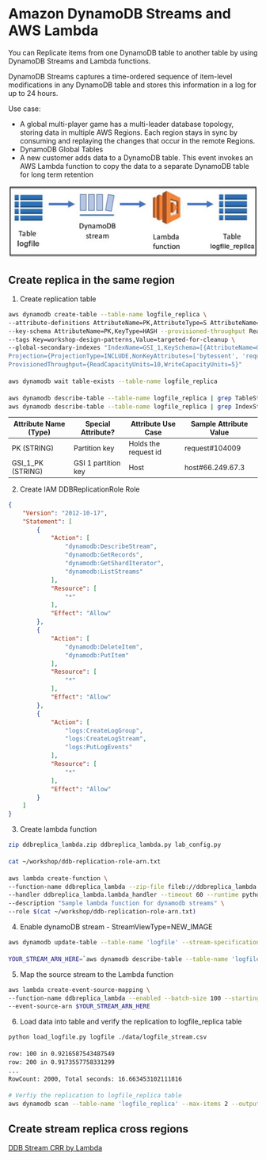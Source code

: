 # Amazon DynamoDB Streams and AWS Lambda

You can Replicate items from one DynamoDB table to another table by using DynamoDB Streams and Lambda functions.

DynamoDB Streams captures a time-ordered sequence of item-level modifications in any DynamoDB table and stores this information in a log for up to 24 hours. 

Use case:
- A global multi-player game has a multi-leader database topology, storing data in multiple AWS Regions. Each region stays in sync by consuming and replaying the changes that occur in the remote Regions. 
- DynamoDB Global Tables
- A new customer adds data to a DynamoDB table. This event invokes an AWS Lambda function to copy the data to a separate DynamoDB table for long term retention 

![ddb-streams](image/ddb-streams.jpg)

## Create replica in the same region
1. Create replication table
```bash
aws dynamodb create-table --table-name logfile_replica \
--attribute-definitions AttributeName=PK,AttributeType=S AttributeName=GSI_1_PK,AttributeType=S \
--key-schema AttributeName=PK,KeyType=HASH --provisioned-throughput ReadCapacityUnits=10,WriteCapacityUnits=5 \
--tags Key=workshop-design-patterns,Value=targeted-for-cleanup \
--global-secondary-indexes "IndexName=GSI_1,KeySchema=[{AttributeName=GSI_1_PK,KeyType=HASH}],\
Projection={ProjectionType=INCLUDE,NonKeyAttributes=['bytessent', 'requestid', 'host']},\
ProvisionedThroughput={ReadCapacityUnits=10,WriteCapacityUnits=5}"

aws dynamodb wait table-exists --table-name logfile_replica

aws dynamodb describe-table --table-name logfile_replica | grep TableStatus
aws dynamodb describe-table --table-name logfile_replica | grep IndexStatus
```

| Attribute Name (Type) | Special Attribute? | Attribute Use Case | Sample Attribute Value |
| -- | -- | -- | -- |
| PK (STRING) | Partition key | Holds the request id | request#104009 |
| GSI_1_PK (STRING) | GSI 1 partition key | Host | host#66.249.67.3 |

2. Create IAM DDBReplicationRole Role
```json
{
    "Version": "2012-10-17",
    "Statement": [
        {
            "Action": [
                "dynamodb:DescribeStream",
                "dynamodb:GetRecords",
                "dynamodb:GetShardIterator",
                "dynamodb:ListStreams"
            ],
            "Resource": [
                "*"
            ],
            "Effect": "Allow"
        },
        {
            "Action": [
                "dynamodb:DeleteItem",
                "dynamodb:PutItem"
            ],
            "Resource": [
                "*"
            ],
            "Effect": "Allow"
        },
        {
            "Action": [
                "logs:CreateLogGroup",
                "logs:CreateLogStream",
                "logs:PutLogEvents"
            ],
            "Resource": [
                "*"
            ],
            "Effect": "Allow"
        }
    ]
}
```

3. Create lambda function
```bash
zip ddbreplica_lambda.zip ddbreplica_lambda.py lab_config.py

cat ~/workshop/ddb-replication-role-arn.txt

aws lambda create-function \
--function-name ddbreplica_lambda --zip-file fileb://ddbreplica_lambda.zip \
--handler ddbreplica_lambda.lambda_handler --timeout 60 --runtime python3.7 \
--description "Sample lambda function for dynamodb streams" \
--role $(cat ~/workshop/ddb-replication-role-arn.txt)
```

4. Enable dynamoDB stream - StreamViewType=NEW_IMAGE
```bash
aws dynamodb update-table --table-name 'logfile' --stream-specification StreamEnabled=true,StreamViewType=NEW_IMAGE

YOUR_STREAM_ARN_HERE=`aws dynamodb describe-table --table-name 'logfile' --query 'Table.LatestStreamArn' --output text`
```

5. Map the source stream to the Lambda function 
```bash
aws lambda create-event-source-mapping \
--function-name ddbreplica_lambda --enabled --batch-size 100 --starting-position TRIM_HORIZON \
--event-source-arn $YOUR_STREAM_ARN_HERE
```


6. Load data into table and verify the replication to logfile_replica table
```bash
python load_logfile.py logfile ./data/logfile_stream.csv

row: 100 in 0.9216587543487549
row: 200 in 0.9173557758331299
...
RowCount: 2000, Total seconds: 16.663453102111816

# Verfiy the replication to logfile_replica table
aws dynamodb scan --table-name 'logfile_replica' --max-items 2 --output json

```

## Create stream replica cross regions
[DDB Stream CRR by Lambda](DDB-Stream-CRR-by-Lambda.md)